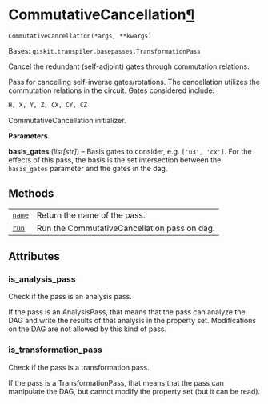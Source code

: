 # CommutativeCancellation[¶](#commutativecancellation "Permalink to this headline")

<span id="undefined" />

`CommutativeCancellation(*args, **kwargs)`

Bases: `qiskit.transpiler.basepasses.TransformationPass`

Cancel the redundant (self-adjoint) gates through commutation relations.

Pass for cancelling self-inverse gates/rotations. The cancellation utilizes the commutation relations in the circuit. Gates considered include:

```python
H, X, Y, Z, CX, CY, CZ
```

CommutativeCancellation initializer.

**Parameters**

**basis\_gates** (*list\[str]*) – Basis gates to consider, e.g. `['u3', 'cx']`. For the effects of this pass, the basis is the set intersection between the `basis_gates` parameter and the gates in the dag.

## Methods

|                                                                                                                                                                               |                                              |
| ----------------------------------------------------------------------------------------------------------------------------------------------------------------------------- | -------------------------------------------- |
| [`name`](qiskit.transpiler.passes.CommutativeCancellation.name#qiskit.transpiler.passes.CommutativeCancellation.name "qiskit.transpiler.passes.CommutativeCancellation.name") | Return the name of the pass.                 |
| [`run`](qiskit.transpiler.passes.CommutativeCancellation.run#qiskit.transpiler.passes.CommutativeCancellation.run "qiskit.transpiler.passes.CommutativeCancellation.run")     | Run the CommutativeCancellation pass on dag. |

## Attributes

<span id="undefined" />

### is\_analysis\_pass

Check if the pass is an analysis pass.

If the pass is an AnalysisPass, that means that the pass can analyze the DAG and write the results of that analysis in the property set. Modifications on the DAG are not allowed by this kind of pass.

<span id="undefined" />

### is\_transformation\_pass

Check if the pass is a transformation pass.

If the pass is a TransformationPass, that means that the pass can manipulate the DAG, but cannot modify the property set (but it can be read).
